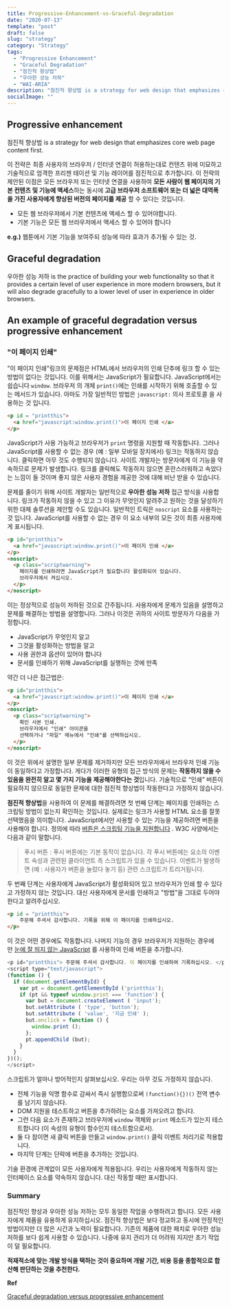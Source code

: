 ```yaml
---
title: Progressive-Enhancement-vs-Graceful-Degradation
date: "2020-07-13"
template: "post"
draft: false
slug: "strategy"
category: "Strategy"
tags:
  - "Progressive Enhancement"
  - "Graceful Degradation"
  - "점진적 향상법"
  - "우아한 성능 저하"
  - "WAI-ARIA"
description: "점진적 향상법 is a strategy for web design that emphasizes core web page content first."
socialImage: ""
---
```


## Progressive enhancement

점진적 향상법 is a strategy for web design that emphasizes core web page content first.

이 전략은 최종 사용자의 브라우저 / 인터넷 연결이 허용하는대로 컨텐츠 위에 미묘하고 기술적으로 엄격한 프리젠 테이션 및 기능 레이어를 점진적으로 추가합니다. 이 전략의 제안된 이점은 모든 브라우저 또는 인터넷 연결을 사용하여 **모든 사람이 웹 페이지의 기본 컨텐츠 및 기능에 액세스**하는 동시에 **고급 브라우저 소프트웨어 또는 더 넓은 대역폭을 가진 사용자에게 향상된 버전의 페이지를 제공** 할 수 있다는 것입니다.

- 모든 웹 브라우저에서 기본 컨텐츠에 액세스 할 수 있어야합니다.
- 기본 기능은 모든 웹 브라우저에서 액세스 할 수 있어야 합니다

**e.g.)** 웹툰에서 기본 기능을 보여주되 성능에 따라 효과가 추가될 수 있는 것.

## Graceful degradation

우아한 성능 저하 is the practice of building your web functionality so that it provides a certain level of user experience in more modern browsers, but it will also degrade gracefully to a lower level of user in experience in older browsers.

## An example of graceful degradation versus progressive enhancement

### "이 페이지 인쇄"

"이 페이지 인쇄"링크의 문제점은 HTML에서 브라우저의 인쇄 단추에 링크 할 수 있는 방법이 없다는 것입니다. 이를 위해서는 JavaScript가 필요합니다. JavaScript에서는 쉽습니다 `window`. 브라우저 의 개체 `print()`에는 인쇄를 시작하기 위해 호출할 수 있는 메서드가 있습니다. 아마도 가장 일반적인 방법은 `javascript:` 의사 프로토콜 을 사용하는 것 입니다.

```html
<p id = "printthis">
  <a href="javascript:window.print()">이 페이지 인쇄 </a>
</p>
```

JavaScript가 사용 가능하고 브라우저가 `print` 명령을 지원할 때 작동합니다. 그러나 JavaScript를 사용할 수 없는 경우 (예 : 일부 모바일 장치에서) 링크는 작동하지 않습니다. 클릭하면 아무 것도 수행되지 않습니다. 사이트 개발자는 방문자에게 이 기능을 약속하므로 문제가 발생합니다. 링크를 클릭해도 작동하지 않으면 혼란스러워하고 속았다는 느낌이 들 것이며 좋지 않은 사용자 경험을 제공한 것에 대해 비난 받을 수 있습니다.

문제를 줄이기 위해 사이트 개발자는 일반적으로 **우아한 성능 저하** 접근 방식을 사용합니다. 링크가 작동하지 않을 수 있고 그 이유가 무엇인지 알려주고 원하는 것을 달성하기 위한 대체 솔루션을 제안할 수도 있습니다. 일반적인 트릭은 `noscript` 요소를 사용하는 것 입니다. JavaScript를 사용할 수 없는 경우 이 요소 내부의 모든 것이 최종 사용자에게 표시됩니다.

```html
<p id="printthis">
  <a href="javascript:window.print()">이 페이지 인쇄 </a>
</p>
<noscript>
  <p class="scriptwarning">
    페이지를 인쇄하려면 JavaScript가 필요합니다 활성화되어 있습니다.
    브라우저에서 켜십시오.
  </p>
</noscript>
```

이는 정상적으로 성능이 저하된 것으로 간주됩니다. 사용자에게 문제가 있음을 설명하고 문제를 해결하는 방법을 설명합니다. 그러나 이것은 귀하의 사이트 방문자가 다음을 가정합니다.

- JavaScript가 무엇인지 알고
- 그것을 활성화하는 방법을 알고
- 사용 권한과 옵션이 있어야 합니다
- 문서를 인쇄하기 위해 JavaScript를 실행하는 것에 만족

약간 더 나은 접근법은:

```html
<p id="printthis">
  <a href="javascript:window.print()">이 페이지 인쇄 </a>
</p>
<noscript>
  <p class="scriptwarning">
    확인 사본 인쇄.
    브라우저에서 "인쇄" 아이콘을
    선택하거나 "파일" 메뉴에서 "인쇄"를 선택하십시오.
  </p>
</noscript>
```

이 것은 위에서 설명한 일부 문제를 제거하지만 모든 브라우저에서 브라우저 인쇄 기능이 동일하다고 가정합니다. 게다가 이러한 유형의 접근 방식의 문제는 **작동하지 않을 수 있음을 완전히 알고 몇 가지 기능을 제공해야한다는 것**입니다. 기술적으로 “인쇄” 버튼이 필요하지 않으므로 동일한 문제에 대한 점진적 향상법이 작동한다고 가정하지 않습니다.

**점진적 향상법**을 사용하여 이 문제를 해결하려면 첫 번째 단계는 페이지를 인쇄하는 스크립팅 방법이 없는지 확인하는 것입니다. 실제로는 링크가 사용할 HTML 요소를 잘못 선택했음을 의미합니다. JavaScript에서만 사용할 수 있는 기능을 제공하려면 버튼을 사용해야 합니다. 정의에 따라 [버튼은 스크립팅 기능을 지원합니다](http://www.w3.org/TR/html401/interact/forms.html#push-button) . W3C 사양에서는 다음과 같이 말합니다.

> 푸시 버튼 : 푸시 버튼에는 기본 동작이 없습니다. 각 푸시 버튼에는 요소의 이벤트 속성과 관련된 클라이언트 측 스크립트가 있을 수 있습니다. 이벤트가 발생하면 (예 : 사용자가 버튼을 눌렀다 놓기 등) 관련 스크립트가 트리거됩니다.

두 번째 단계는 사용자에게 JavaScript가 활성화되어 있고 브라우저가 인쇄 할 수 있다고 가정하지 않는 것입니다. 대신 사용자에게 문서를 인쇄하고 "방법"을 그대로 두어야한다고 알려주십시오.

```html
<p id = "printthis">
	주문해 주셔서 감사합니다. 기록을 위해 이 페이지를 인쇄하십시오.
</p>
```

이 것은 어떤 경우에도 작동합니다. 나머지 기능의 경우 브라우저가 지원하는 경우에만 [눈에 잘 띄지 않는 JavaScript](http://www.w3.org/wiki/The_principles_of_unobtrusive_JavaScript) 를 사용하여 인쇄 버튼을 추가합니다.

```js
<p id="printthis"> 주문해 주셔서 감사합니다. 이 페이지를 인쇄하여 기록하십시오. </p>
<script type="text/javascript">
(function () {
  if (document.getElementById) {
    var pt = document.getElementById ('printthis');
    if (pt && typeof window.print === 'function') {
      var but = document.createElement ( 'input');
      but.setAttribute ( 'type', 'button');
      but.setAttribute ( 'value', '지금 인쇄' );
      but.onclick = function () {
        window.print ();
      };
      pt.appendChild (but);
    }
  }
})();
</script>
```

스크립트가 얼마나 방어적인지 살펴보십시오. 우리는 아무 것도 가정하지 않습니다.

- 전체 기능을 익명 함수로 감싸서 즉시 실행함으로써 `(function(){})()` 전역 변수를 남기지 않습니다.
- DOM 지원을 테스트하고 버튼을 추가하려는 요소를 가져오려고 합니다.
- 그런 다음 요소가 존재하고 브라우저에 `window` 객체와 `print` 메소드가 있는지 테스트합니다 (이 속성의 유형이 함수인지 테스트함으로서).
- 둘 다 참이면 새 클릭 버튼을 만들고 `window.print()` 클릭 이벤트 처리기로 적용합니다.
- 마지막 단계는 단락에 버튼을 추가하는 것입니다.

기술 환경에 관계없이 모든 사용자에게 적용됩니다. 우리는 사용자에게 작동하지 않는 인터페이스 요소를 약속하지 않습니다. 대신 작동할 때만 표시합니다.

### Summary

점진적인 향상과 우아한 성능 저하는 모두 동일한 작업을 수행하려고 합니다. 모든 사용자에게 제품을 유용하게 유지하십시오. 점진적 향상법은 보다 정교하고 동시에 안정적인 방법이지만 더 많은 시간과 노력이 필요합니다. 기존의 제품에 대한 패치로 우아한 성능 저하를 보다 쉽게 사용할 수 있습니다. 나중에 유지 관리가 더 어려워 지지만 초기 작업이 덜 필요합니다.

**적재적소에 맞는 개발 방식을 택하는 것이 중요하며 개발 기간, 비용 등을 종합적으로 합산해 판단하는 것을 추천한다.**

**Ref**

[Graceful degradation versus progressive enhancement](https://www.w3.org/wiki/Graceful_degradation_versus_progressive_enhancement)